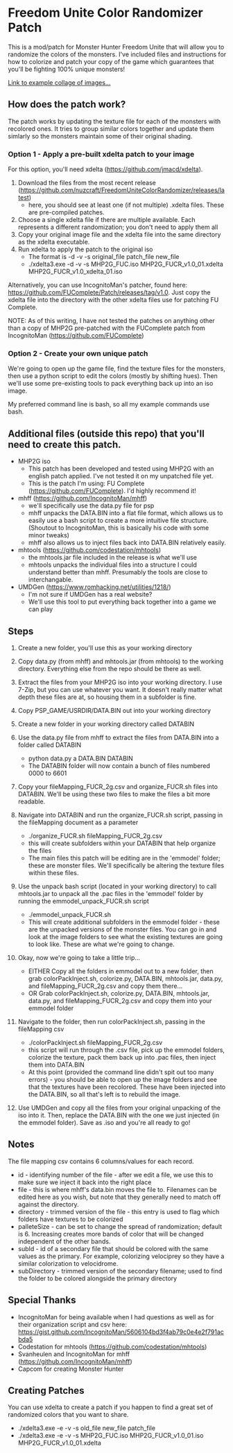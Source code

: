 # Freedom Unite Color Randomizer Patch

This is a mod/patch for Monster Hunter Freedom Unite that will allow you to randomize the colors of the monsters. I've included files and instructions for how to colorize and patch your copy of the game which guarantees that you'll be fighting 100% unique monsters!

[Link to example collage of images...](images/001_FUCR_collage.jpg)

## How does the patch work?

The patch works by updating the texture file for each of the monsters with recolored ones. It tries to group similar colors together and update them simlarly so the monsters maintain some of their original shading.

### Option 1 - Apply a pre-built xdelta patch to your image

For this option, you'll need xdelta (https://github.com/jmacd/xdelta).

1. Download the files from the most recent release (https://github.com/nuzcraft/FreedomUniteColorRandomizer/releases/latest)
   - here, you should see at least one (if not multiple) .xdelta files. These are pre-compiled patches.
2. Choose a single xdelta file if there are multiple available. Each represents a different randomization; you don't need to apply them all
3. Copy your original image file and the xdelta file into the same directory as the xdelta executable.
4. Run xdelta to apply the patch to the original iso
   - The format is -d -v -s original_file patch_file new_file
   - ./xdelta3.exe -d -v -s MHP2G_FUC.iso MHP2G_FUCR_v1.0_01.xdelta MHP2G_FUCR_v1.0_xdelta_01.iso

Alternatively, you can use IncognitoMan's patcher, found here: https://github.com/FUComplete/Patch/releases/tag/v1.0. Just copy the xdelta file into the directory with the other xdelta files use for patching FU Complete.

NOTE: As of this writing, I have not tested the patches on anything other than a copy of MHP2G pre-patched with the FUComplete patch from IncognitoMan (https://github.com/FUComplete)

### Option 2 - Create your own unique patch

We're going to open up the game file, find the texture files for the monsters, then use a python script to edit the colors (mostly by shifting hues). Then we'll use some pre-existing tools to pack everything back up into an iso image.

My preferred command line is bash, so all my example commands use bash.

## Additional files (outside this repo) that you'll need to create this patch.

- MHP2G iso
  - This patch has been developed and tested using MHP2G with an english patch applied. I've not tested it on my unpatched file yet.
  - This is the patch I'm using: FU Complete (https://github.com/FUComplete). I'd highly recommend it!
- mhff (https://github.com/IncognitoMan/mhff)
  - we'll specifically use the data.py file for psp
  - mhff unpacks the DATA.BIN into a flat file format, which allows us to easily use a bash script to create a more intuitive file structure. (Shoutout to IncognitoMan, this is basically his code with some minor tweaks)
  - mhff also allows us to inject files back into DATA.BIN relatively easily.
- mhtools (https://github.com/codestation/mhtools)
  - the mhtools.jar file included in the release is what we'll use
  - mhtools unpacks the individual files into a structure I could understand better than mhff. Presumably the tools are close to interchangable.
- UMDGen (https://www.romhacking.net/utilities/1218/)
  - I'm not sure if UMDGen has a real website?
  - We'll use this tool to put everything back together into a game we can play

## Steps

1. Create a new folder, you'll use this as your working directory
2. Copy data.py (from mhff) and mhtools.jar (from mhtools) to the working directory. Everything else from the repo should be there as well.
3. Extract the files from your MHP2G iso into your working directory. I use 7-Zip, but you can use whatever you want. It doesn't really matter what depth these files are at, so housing them in a subfolder is fine.
4. Copy PSP_GAME/USRDIR/DATA.BIN out into your working directory
5. Create a new folder in your working directory called DATABIN
6. Use the data.py file from mhff to extract the files from DATA.BIN into a folder called DATABIN
   - python data.py a DATA.BIN DATABIN
   - The DATABIN folder will now contain a bunch of files numbered 0000 to 6601
7. Copy your fileMapping_FUCR_2g.csv and organize_FUCR.sh files into DATABIN. We'll be using these two files to make the files a bit more readable.
8. Navigate into DATABIN and run the organize_FUCR.sh script, passing in the fileMapping document as a parameter
   - ./organize_FUCR.sh fileMapping_FUCR_2g.csv
   - this will create subfolders within your DATABIN that help organize the files
   - The main files this patch will be editing are in the 'emmodel' folder; these are monster files. We'll specifically be altering the texture files within these files.
9. Use the unpack bash script (located in your working directory) to call mhtools.jar to unpack all the .pac files in the 'emmodel' folder by running the emmodel_unpack_FUCR.sh script
   - ./emmodel_unpack_FUCR.sh
   - This will create additional subfolders in the emmodel folder - these are the unpacked versions of the monster files. You can go in and look at the image folders to see what the existing textures are going to look like. These are what we're going to change.
10. Okay, now we're going to take a little trip...

    - EITHER Copy all the folders in emmodel out to a new folder, then grab colorPackInject.sh, colorize.py, DATA.BIN, mhtools.jar, data.py, and fileMapping_FUCR_2g.csv and copy them there...
    - OR Grab colorPackInject.sh, colorize.py, DATA.BIN, mhtools.jar, data.py, and fileMapping_FUCR_2g.csv and copy them into your emmodel folder

11. Navigate to the folder, then run colorPackInject.sh, passing in the fileMapping csv
    - ./colorPackInject.sh fileMapping_FUCR_2g.csv
    - this script will run through the .csv file, pick up the emmodel folders, colorize the texture, pack them back up into .pac files, then inject them into DATA.BIN
    - At this point (provided the command line didn't spit out too many errors) - you should be able to open up the image folders and see that the textures have been recolored. These have been injected into the DATA.BIN, so all that's left is to rebuild the image.
12. Use UMDGen and copy all the files from your original unpacking of the iso into it. Then, replace the DATA.BIN with the one we just injected (in the emmodel folder). Save as .iso and you're all ready to go!

## Notes

The file mapping csv contains 6 columns/values for each record.

- id - identifying number of the file - after we edit a file, we use this to make sure we inject it back into the right place
- file - this is where mhff's data.bin moves the file to. Filenames can be edited here as you wish, but note that they generally need to match off against the directory.
- directory - trimmed version of the file - this entry is used to flag which folders have textures to be colorized
- palleteSize - can be set to change the spread of randomization; default is 6. Increasing creates more bands of color that will be changed independent of the other bands.
- subId - id of a secondary file that should be colored with the same values as the primary. For example, colorizing velociprey so they have a similar colorization to velocidrome.
- subDirectory - trimmed version of the secondary filename; used to find the folder to be colored alongside the primary directory

## Special Thanks

- IncognitoMan for being available when I had questions as well as for their organization script and csv here: https://gist.github.com/IncognitoMan/5606104bd3f4ab79c0e4e2f791acbda5
- Codestation for mhtools (https://github.com/codestation/mhtools)
- Svanheulen and IncognitoMan for mhff (https://github.com/IncognitoMan/mhff)
- Capcom for creating Monster Hunter

## Creating Patches

You can use xdelta to create a patch if you happen to find a great set of randomized colors that you want to share.

- ./xdelta3.exe -e -v -s old_file new_file patch_file
- ./xdelta3.exe -e -v -s MHP2G_FUC.iso MHP2G_FUCR_v1.0_01.iso MHP2G_FUCR_v1.0_01.xdelta
